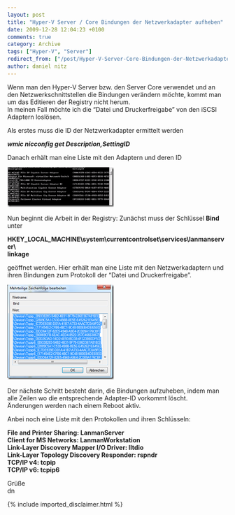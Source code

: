 ```yaml
---
layout: post
title: "Hyper-V Server / Core Bindungen der Netzwerkadapter aufheben"
date: 2009-12-28 12:04:23 +0100
comments: true
category: Archive
tags: ["Hyper-V", "Server"]
redirect_from: ["/post/Hyper-V-Server-Core-Bindungen-der-Netzwerkadapter-aufheben", "/post/hyper-v-server-core-bindungen-der-netzwerkadapter-aufheben"]
author: daniel nitz
---
```

<!-- more -->
<p>Wenn man den Hyper-V Server bzw. den Server Core verwendet und an den Netzwerkschnittstellen die Bindungen verändern möchte, kommt man um das Editieren der Registry nicht herum.   <br />In meinen Fall möchte ich die “Datei und Druckerfreigabe” von den iSCSI Adaptern loslösen.</p>  <p>Als erstes muss die ID der Netzwerkadapter ermittelt werden</p>  <p><strong><em>wmic nicconfig get Description,SettingID</em></strong></p>  <p>Danach erhält man eine Liste mit den Adaptern und deren ID</p>  <p><a href="/assets/archive/image_90.png" target="_blank"><img style="border-bottom: 0px; border-left: 0px; display: inline; border-top: 0px; border-right: 0px" title="image" border="0" alt="image" src="/assets/archive/image_thumb_90.png" width="244" height="91" /></a> </p>  <p>Nun beginnt die Arbeit in der Registry: Zunächst muss der Schlüssel <strong>Bind</strong> unter </p>  <p><strong>HKEY_LOCAL_MACHINE\system\currentcontrolset\services\lanmanserver\     <br />linkage</strong></p>  <p>geöffnet werden. Hier erhält man eine Liste mit den Netzwerkadaptern und ihren Bindungen zum Protokoll der “Datei und Druckerfreigabe”.</p>  <p><a href="/assets/archive/image_92.png" target="_blank"><img style="border-bottom: 0px; border-left: 0px; display: inline; border-top: 0px; border-right: 0px" title="image" border="0" alt="image" src="/assets/archive/image_thumb_92.png" width="244" height="217" /></a> </p>  <p>Der nächste Schritt besteht darin, die Bindungen aufzuheben, indem man alle Zeilen wo die entsprechende Adapter-ID vorkommt löscht.   <br />Änderungen werden nach einem Reboot aktiv.</p>  <p>Anbei noch eine Liste mit den Protokollen und ihren Schlüsseln:</p>  <p><strong>File and Printer Sharing: LanmanServer     <br />Client for MS Networks: LanmanWorkstation      <br />Link-Layer Discovery Mapper I/O Driver: lltdio      <br />Link-Layer Topology Discovery Responder: rspndr      <br />TCP/IP v4: tcpip      <br />TCP/IP v6: tcpip6</strong></p>  <p>Grüße   <br />dn    </p>
{% include imported_disclaimer.html %}
